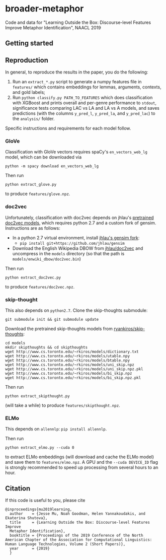 # broader-metaphor

Code and data for "Learning Outside the Box: Discourse-level Features Improve Metaphor Identification", NAACL 2019

## Getting started

## Reproduction

In general, to reproduce the results in the paper, you do the following:

1. Run an `extract_*.py` script to generate a numpy features file in
   `features/` which contains embeddings for lemmas, arguments, contexts, and
   gold labels;
2. Run `python classify.py PATH_TO_FEATURES` which does classification with
   XGBoost and prints overall and per-genre performance to `stdout`,
   significance tests comparing LAC vs LA and LA vs A models, and saves
   predictions (with the columns `y_pred_l`, `y_pred_la`, and `y_pred_lac`) to
   the `analysis/` folder.

Specific instructions and requirements for each model follow.

### GloVe

Classification with GloVe vectors requires spaCy's `en_vectors_web_lg` model,
which can be downloaded via

    python -m spacy download en_vectors_web_lg

Then run

    python extract_glove.py

to produce `features/glove.npz`.

### doc2vec

Unfortunately, classification with doc2vec depends on jhlau's [pretrained doc2vec models](https://github.com/jhlau/doc2vec), which requires python 2.7 and a custom fork of gensim. Instructions are as follows:

- In a python 2.7 virtual environment, install [jhlau's gensim fork](https://github.com/jhlau/gensim):
    - `pip install git+https://github.com/jhlau/gensim`
- Download the English Wikipedia DBOW from [jhlau/doc2vec](https://github.com/jhlau/doc2vec) and uncompress in the `models` directory (so that the path is `models/enwiki_dbow/doc2vec.bin`)

Then run

    python extract_doc2vec.py

to produce `features/doc2vec.npz`.

### skip-thought

This also depends on `python2.7`. Clone the skip-thoughts submodule:

    git submodule init && git submodule update

Download the pretrained skip-thoughts models from
[ryankiros/skip-thoughts](https://github.com/ryankiros/skip-thoughts):

    cd models
    mkdir skipthoughts && cd skipthoughts
    wget http://www.cs.toronto.edu/~rkiros/models/dictionary.txt
    wget http://www.cs.toronto.edu/~rkiros/models/utable.npy
    wget http://www.cs.toronto.edu/~rkiros/models/btable.npy
    wget http://www.cs.toronto.edu/~rkiros/models/uni_skip.npz
    wget http://www.cs.toronto.edu/~rkiros/models/uni_skip.npz.pkl
    wget http://www.cs.toronto.edu/~rkiros/models/bi_skip.npz
    wget http://www.cs.toronto.edu/~rkiros/models/bi_skip.npz.pkl

Then run

    python extract_skipthought.py

(will take a while) to produce `features/skipthought.npz`.

### ELMo

This depends on `allennlp`: `pip install allennlp`.

Then run

    python extract_elmo.py --cuda 0

to extract ELMo embeddings (will download and cache the ELMo model) and save
them to `features/elmo.npz`. A GPU and the `--cuda DEVICE_ID` flag is strongly recommended to speed up processing from several hours to an hour.

## Citation

If this code is useful to you, please cite

```
@inproceedings{mu2019learning,
  author    = {Jesse Mu, Noah Goodman, Helen Yannakoudakis, and Ekaterina Shutova},
  title     = {Learning Outside the Box: Discourse-level Features Improve
  Metaphor Identification},
  booktitle = {Proceedings of the 2019 Conference of the North American Chapter of the Association for Computational Linguistics: Human Language Technologies, Volume 2 (Short Papers)},
  year      = {2019}
  }
```
